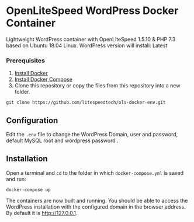 # OpenLiteSpeed WordPress Docker Container
Lightweight WordPress container with OpenLiteSpeed 1.5.10 & PHP 7.3 based on Ubuntu 18.04 Linux.
WordPress version will install: Latest

### Prerequisites
1. [Install Docker](https://www.docker.com/)
2. [Install Docker Compose](https://docs.docker.com/compose/)
3. Clone this repository or copy the files from this repository into a new folder.
```
git clone https://github.com/litespeedtech/ols-docker-env.git
```

## Configuration
Edit the `.env` file to change the WordPress Domain, user and password, default MySQL root and wordpress password .

## Installation
Open a terminal and `cd` to the folder in which `docker-compose.yml` is saved and run:
```
docker-compose up
```

The containers are now built and running. You should be able to access the WordPress installation with the configured domain in the browser address. By default it is http://127.0.0.1.

